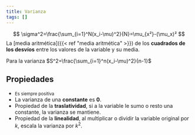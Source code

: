 ```yaml
---
title: Varianza
tags: []
---
```

$$
\sigma^2=\frac{\sum_{i=1}^N(x_i-\mu)^2}{N}=\mu_{x²}-(\mu_x)²
$$
La [media aritmética]({{< ref "media aritmética" >}}) de los **cuadrados de los desvíos** entre los valores de la variable y su media.

Para la varianza $S^2=\frac{\sum_{i=1}^n(x_i-\mu)^2}{n-1}$
## Propiedades
- <small>Es siempre positiva</small>
- La varianza de una **constante** es **0**.
- Propiedad de la **traslatividad**, si a la variable le sumo o resto una constante, la varianza se mantiene.
- Propiedad de la **linealidad**, al multiplicar o dividir la variable original por $k$, escala la varianza por $k^2$.